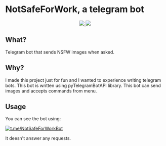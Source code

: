 # NotSafeForWork, a telegram bot

<div align=center>
  <a href="./LICENSE">
    <img src="https://img.shields.io/github/license/ninja-left/Bot-NotSafeForWork">
  </a>
  <a href="https://github.com/ninja-left/Bot-NotSafeForWor">
    <img src="https://img.shields.io/github/commit-activity/m/ninja-left/Bot-NotSafeForWork">
  </a>
</div>

## What?
Telegram bot that sends NSFW images when asked.

## Why?
I made this project just for fun and I wanted to experience writing telegram bots.
This bot is written using pyTelegramBotAPI library.
This bot can send images and accepts commands from menu.

## Usage
You can see the bot using:

[![t.me/NotSafeForWorkBot](https://img.shields.io/badge/NotSafeForWorkBot-blue?style=flat-square&logo=Telegram)](https://t.me/NotSafeForWorkBot)

It deesn't answer any requests.
